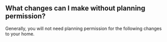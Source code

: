 ##  What changes can I make without planning permission?

Generally, you will not need planning permission for the following changes to
your home.
